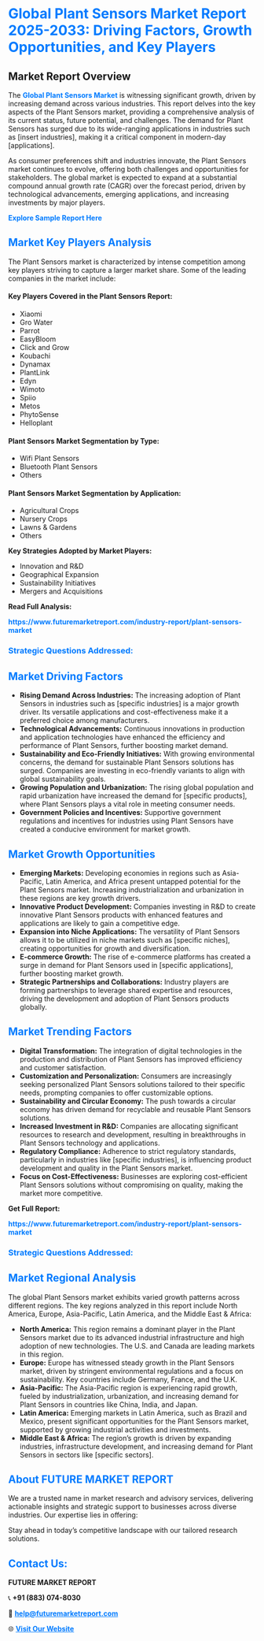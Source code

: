 <h1 style="color: #007BFF;">Global Plant Sensors Market Report 2025-2033: Driving Factors, Growth Opportunities, and Key Players</h1>

<section id="overview">
<h2>Market Report Overview</h2>
<p>The <a href="https://www.futuremarketreport.com/industry-report/plant-sensors-market" style="color: #007BFF; text-decoration: none;"><strong>Global Plant Sensors Market</strong></a> is witnessing significant growth, driven by increasing demand across various industries. This report delves into the key aspects of the Plant Sensors market, providing a comprehensive analysis of its current status, future potential, and challenges. The demand for Plant Sensors has surged due to its wide-ranging applications in industries such as [insert industries], making it a critical component in modern-day [applications].</p>
<p>As consumer preferences shift and industries innovate, the Plant Sensors market continues to evolve, offering both challenges and opportunities for stakeholders. The global market is expected to expand at a substantial compound annual growth rate (CAGR) over the forecast period, driven by technological advancements, emerging applications, and increasing investments by major players.</p>
</section>

<section id="overview">
<p><a href="https://www.futuremarketreport.com/request-sample/reportId=115306" style="color: #007BFF; text-decoration: none;"><strong>Explore Sample Report Here</strong></a></p>
</section>

<section id="key-players">
<h2 style="color: #007BFF;">Market Key Players Analysis</h2>
<p>The Plant Sensors market is characterized by intense competition among key players striving to capture a larger market share. Some of the leading companies in the market include:</p>
<h4>Key Players Covered in the Plant Sensors Report:</h4>
<ul><li>Xiaomi</li><li>Gro Water</li><li>Parrot</li><li>EasyBloom</li><li>Click and Grow</li><li>Koubachi</li><li>Dynamax</li><li>PlantLink</li><li>Edyn</li><li>Wimoto</li><li>Spiio</li><li>Metos</li><li>PhytoSense</li><li>Helloplant</li></ul>
<h4>Plant Sensors Market Segmentation by Type:</h4>
<ul><li>Wifi Plant Sensors</li><li>Bluetooth Plant Sensors</li><li>Others</li></ul>

<h4>Plant Sensors Market Segmentation by Application:</h4>
<ul><li>Agricultural Crops</li><li>Nursery Crops</li><li>Lawns &amp; Gardens</li><li>Others</li></ul>
<p><strong>Key Strategies Adopted by Market Players:</strong></p>
<ul>
<li>Innovation and R&D</li>
<li>Geographical Expansion</li>
<li>Sustainability Initiatives</li>
<li>Mergers and Acquisitions</li>
</ul>
</section>

<section>
<p><strong>Read Full Analysis: </strong></p><a href="https://www.futuremarketreport.com/industry-report/plant-sensors-market" style="color: #007BFF; text-decoration: none;"><strong>https://www.futuremarketreport.com/industry-report/plant-sensors-market</strong></a>
<h3 style="color: #007BFF;">Strategic Questions Addressed:</h3>
</section>

<section id="driving-factors">
<h2 style="color: #007BFF;">Market Driving Factors</h2>
<ul>
<li><strong>Rising Demand Across Industries:</strong> The increasing adoption of Plant Sensors in industries such as [specific industries] is a major growth driver. Its versatile applications and cost-effectiveness make it a preferred choice among manufacturers.</li>
<li><strong>Technological Advancements:</strong> Continuous innovations in production and application technologies have enhanced the efficiency and performance of Plant Sensors, further boosting market demand.</li>
<li><strong>Sustainability and Eco-Friendly Initiatives:</strong> With growing environmental concerns, the demand for sustainable Plant Sensors solutions has surged. Companies are investing in eco-friendly variants to align with global sustainability goals.</li>
<li><strong>Growing Population and Urbanization:</strong> The rising global population and rapid urbanization have increased the demand for [specific products], where Plant Sensors plays a vital role in meeting consumer needs.</li>
<li><strong>Government Policies and Incentives:</strong> Supportive government regulations and incentives for industries using Plant Sensors have created a conducive environment for market growth.</li>
</ul>
</section>

<section id="growth-opportunities">
<h2 style="color: #007BFF;">Market Growth Opportunities</h2>
<ul>
<li><strong>Emerging Markets:</strong> Developing economies in regions such as Asia-Pacific, Latin America, and Africa present untapped potential for the Plant Sensors market. Increasing industrialization and urbanization in these regions are key growth drivers.</li>
<li><strong>Innovative Product Development:</strong> Companies investing in R&D to create innovative Plant Sensors products with enhanced features and applications are likely to gain a competitive edge.</li>
<li><strong>Expansion into Niche Applications:</strong> The versatility of Plant Sensors allows it to be utilized in niche markets such as [specific niches], creating opportunities for growth and diversification.</li>
<li><strong>E-commerce Growth:</strong> The rise of e-commerce platforms has created a surge in demand for Plant Sensors used in [specific applications], further boosting market growth.</li>
<li><strong>Strategic Partnerships and Collaborations:</strong> Industry players are forming partnerships to leverage shared expertise and resources, driving the development and adoption of Plant Sensors products globally.</li>
</ul>
</section>

<section id="trending-factors">
<h2 style="color: #007BFF;">Market Trending Factors</h2>
<ul>
<li><strong>Digital Transformation:</strong> The integration of digital technologies in the production and distribution of Plant Sensors has improved efficiency and customer satisfaction.</li>
<li><strong>Customization and Personalization:</strong> Consumers are increasingly seeking personalized Plant Sensors solutions tailored to their specific needs, prompting companies to offer customizable options.</li>
<li><strong>Sustainability and Circular Economy:</strong> The push towards a circular economy has driven demand for recyclable and reusable Plant Sensors solutions.</li>
<li><strong>Increased Investment in R&D:</strong> Companies are allocating significant resources to research and development, resulting in breakthroughs in Plant Sensors technology and applications.</li>
<li><strong>Regulatory Compliance:</strong> Adherence to strict regulatory standards, particularly in industries like [specific industries], is influencing product development and quality in the Plant Sensors market.</li>
<li><strong>Focus on Cost-Effectiveness:</strong> Businesses are exploring cost-efficient Plant Sensors solutions without compromising on quality, making the market more competitive.</li>
</ul>
</section>

<section>
<p><strong>Get Full Report: </strong></p><a href="https://www.futuremarketreport.com/industry-report/plant-sensors-market" style="color: #007BFF; text-decoration: none;"><strong>https://www.futuremarketreport.com/industry-report/plant-sensors-market</strong></a>
<h3 style="color: #007BFF;">Strategic Questions Addressed:</h3>
</section>


<section id="regional-analysis">
<h2 style="color: #007BFF;">Market Regional Analysis</h2>
<p>The global Plant Sensors market exhibits varied growth patterns across different regions. The key regions analyzed in this report include North America, Europe, Asia-Pacific, Latin America, and the Middle East & Africa:</p>
<ul>
<li><strong>North America:</strong> This region remains a dominant player in the Plant Sensors market due to its advanced industrial infrastructure and high adoption of new technologies. The U.S. and Canada are leading markets in this region.</li>
<li><strong>Europe:</strong> Europe has witnessed steady growth in the Plant Sensors market, driven by stringent environmental regulations and a focus on sustainability. Key countries include Germany, France, and the U.K.</li>
<li><strong>Asia-Pacific:</strong> The Asia-Pacific region is experiencing rapid growth, fueled by industrialization, urbanization, and increasing demand for Plant Sensors in countries like China, India, and Japan.</li>
<li><strong>Latin America:</strong> Emerging markets in Latin America, such as Brazil and Mexico, present significant opportunities for the Plant Sensors market, supported by growing industrial activities and investments.</li>
<li><strong>Middle East & Africa:</strong> The region’s growth is driven by expanding industries, infrastructure development, and increasing demand for Plant Sensors in sectors like [specific sectors].</li>
</ul>
</section>

<footer>
<h2 style="color: #007BFF;">About FUTURE MARKET REPORT</h2>
<p>We are a trusted name in market research and advisory services, delivering actionable insights and strategic support to businesses across diverse industries. Our expertise lies in offering:</p>

<p>Stay ahead in today’s competitive landscape with our tailored research solutions.</p>

<h2 style="color: #007BFF;">Contact Us:</h2>
<p><strong>FUTURE MARKET REPORT</strong></p>
<p>📞 <strong>+91 (883) 074-8030</strong></p>
<p>📧 <strong><a href="mailto:help@futuremarketreport.com" style="color: #007BFF;">help@futuremarketreport.com</a></strong></p>
<p>🌐 <strong><a href="https://www.futuremarketreport.com/" style="color: #007BFF;">Visit Our Website</a></strong></p>
</footer>